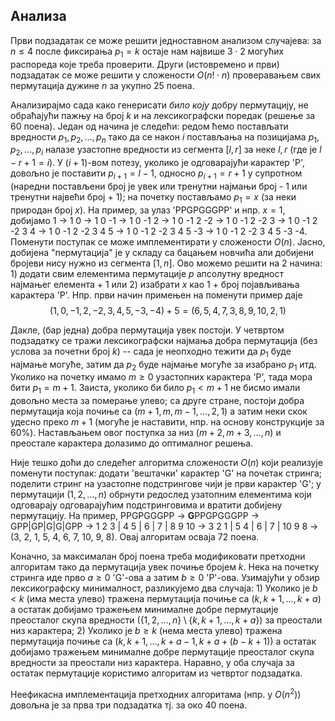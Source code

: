 ## Анализа

Први подзадатак се може решити једноставном анализом случајева: за $n \leq 4$ после фиксирања $p_1 = k$ остаје нам највише $3 \cdot 2$ могућих распореда које треба проверити. Други (истовремено и први) подзадатак се може решити у сложености $O(n! \cdot n)$ проверавањем свих пермутација дужине $n$ за укупно 25 поена.

Анализирајмо сада како генерисати *било коју* добру пермутацију, не обраћајући пажњу на број $k$ и на лексикографски поредак (решење за 60 поена). Један од начина је 
следећи: редом ћемо постављати вредности $p_1, p_2, \ldots, p_n$ тако да се након $i$ постављања на позицијама $p_1, p_2, \ldots, p_i$ налазе узастопне вредности из сегмента $[l, r]$ за неке $l,r$ (где је $l - r + 1 = i$). У $(i+1)$-вом потезу, уколико је одговарајући карактер 'P', довољно је поставити $p_{i+1} = l - 1$, односно $p_{i+1} = r+1$ у супротном (наредни постављени број је увек или тренутни најмањи број - 1 или тренутни највећи број + 1); на почетку постављамо $p_1 = x$ (за неки природан број $x$). На пример, за улаз 
'PPGPGGGPP' и нпр. $x = 1$, добијамо 1 $\rightarrow$ 1 0 $\rightarrow$ 1 0 -1 $\rightarrow$ 1 0 -1 2 $\rightarrow$ 1 0 -1 2 -2 $\rightarrow$ 1 0 -1 2 -2 3 $\rightarrow$ 1 0 -1 2 -2 3 4 $\rightarrow$ 1 0 -1 2 -2 3 4 5 $\rightarrow$ 1 0 -1 2 -2 3 4 5 -3 $\rightarrow$ 1 0 -1 2 -2 3 4 5 -3 -4.
Поменути поступак се може имплементирати у сложености $O(n)$. Јасно, добијена "пермутација" је у складу са бацањем новчића али добијени бројеви нису нужно из сегмента $[1, n]$. Ово можемо решити на 2 начина: 1) додати свим елементима пермутације $p$ апсолутну вредност најмањег елемента + 1 или 2) изабрати $x$ као 1 + број појављивања карактера 'P'. Нпр. први начин примењен на поменути пример даје $$(1, 0, -1, 2, -2, 3, 4, 5, -3, -4) + 5 = (6, 5, 4, 7, 3, 8, 9, 10, 2, 1)$$

Дакле, (бар једна) добра пермутација увек постоји. У четвртом подзадатку се тражи лексикографски најмања добра пермутација (без услова за почетни број $k$) -- сада је неопходно тежити да $p_1$ буде најмање могуће, затим да $p_2$ буде најмање могуће за изабрано $p_1$ итд. Уколико на почетку имамо $m \geq 0$ узастопних карактера 'P', тада мора бити $p_1 = m + 1$. Заиста, уколико би било $p_1 < m + 1$ не бисмо имали довољно места за померање улево; са друге стране, постоји добра пермутација која почиње са $(m + 1, m, m - 1, \ldots, 2, 1)$ а затим неки скок удесно преко $m+1$ (могуће је наставити, нпр. на основу конструкције за 60%). Настављањем овог поступка за низ $(m+2, m+3, \ldots, n)$ и преостале карактера долазимо до оптималног решења. 

Није тешко доћи до следећег алгоритма сложености $O(n)$ који реализује поменути поступак: додати 'вештачки' карактер 'G' на почетак стринга; поделити стринг на узастопне подстрингове чији је први карактер 'G'; у пермутацији $(1, 2, \ldots, n)$ обрнути редослед узатопним елементима који одговарају одговарајућим подстринговима и вратити добијену пермутацију. На пример, PPGPGGGPP $\rightarrow$ **G**PPGPGGGPP $\rightarrow$ GPP|GP|G|G|GPP $\rightarrow$ 1 2 3 | 4 5 | 6 | 7 | 8 9 10 $\rightarrow$ 3 2 1 | 5 4 | 6 | 7 | 10 9 8 $\rightarrow$ (3, 2, 1, 5, 4, 6, 7, 10, 9, 8). Овај алгоритам осваја 72 поена.

Коначно, за максималан број поена треба модификовати претходни алгоритам тако да пермутација увек почиње бројем $k$. Нека на почетку стринга иде прво $a \geq 0$ 'G'-ова а затим $b \geq 0$ 'P'-ова. Узимајући у обзир лексикографску минималност, разликујемо два случаја: 1) Уколико је $b < k$ (има места улево) тражена пермутација почиње са $(k, k+1, \ldots, k + a)$ а остатак добијамо тражењем минималне добре пермутације преосталог скупа вредности $(\{1, 2, \ldots, n\} \setminus \{k, k+1, \ldots, k + a\})$ за преостали низ карактера; 2) Уколико је $b \geq k$ (нема места улево) тражена пермутација почиње са $(k, k+1, \ldots, k + a - 1, k + a + (b - k + 1))$ а остатак добијамо тражењем минималне добре пермутације преосталог скупа вредности за преостали низ карактера. Наравно, у оба случаја за остатак пермутације користимо алгоритам из четвртог подзадатка.

Неефикасна имплементација претходних алгоритама (нпр. у $O(n^2)$) довољна је за прва три подзадатка тј. за око 40 поена. 


